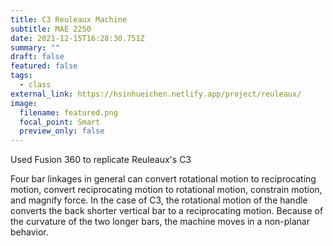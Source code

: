 ```yaml
---
title: C3 Reuleaux Machine
subtitle: MAE 2250
date: 2021-12-15T16:28:30.751Z
summary: ""
draft: false
featured: false
tags:
  - class
external_link: https://hsinhueichen.netlify.app/project/reuleaux/
image:
  filename: featured.png
  focal_point: Smart
  preview_only: false
---
```

Used Fusion 360 to replicate Reuleaux's C3

Four bar linkages in general can convert rotational motion to reciprocating motion, convert reciprocating motion to rotational motion, constrain motion, and magnify force. In the case of C3, the rotational motion of the handle converts the back shorter vertical bar to a reciprocating motion. Because of the curvature of the two longer bars, the machine moves in a non-planar behavior.
